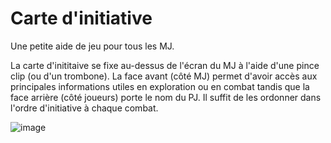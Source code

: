# Carte d'initiative
Une petite aide de jeu pour tous les MJ.

La carte d'inititaive se fixe au-dessus de l'écran du MJ à l'aide d'une pince clip (ou d'un trombone). La face avant (côté MJ) permet d'avoir accès aux principales informations utiles en exploration ou en combat tandis que la face arrière (côté joueurs) porte le nom du PJ. Il suffit de les ordonner dans l'ordre d'initiative à chaque combat.

![image](https://imgur.com/nsCeQja.jpg)
